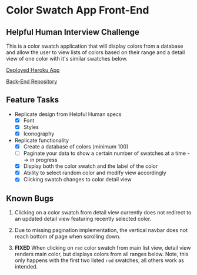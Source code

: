 # Color Swatch App Front-End
## Helpful Human Interview Challenge

This is a color swatch application that will display colors from a database and allow the user to view lists of colors based on their range and a detail view of one color with it's similar swatches below.

[Deployed Heroku App](https://color-swatch-app.herokuapp.com/)

[Back-End Repository](https://github.com/helpful-human-challenge/back-end)

## Feature Tasks

* Replicate design from Helpful Human specs
  - [x] Font
  - [x] Styles
  - [x] Iconography

* Replicate functionality
  - [x] Create a database of colors (minimum 100)
  - [ ] Paginate your data to show a certain number of swatches at a time --> in progress
  - [x] Display both the color swatch and the label of the color
  - [x] Ability to select random color and modify view accordingly
  - [x] Clicking swatch changes to color detail view

## Known Bugs

1. Clicking on a color swatch from detail view currently does not redirect to an updated detail view featuring recently selected color.

2. Due to missing pagination implementation, the vertical navbar does not reach bottom of page when scrolling down.

3. **FIXED** When clicking on `red` color swatch from main list view, detail view renders main color, but displays colors from all ranges below. Note, this only happens with the first two listed `red` swatches, all others work as intended.
